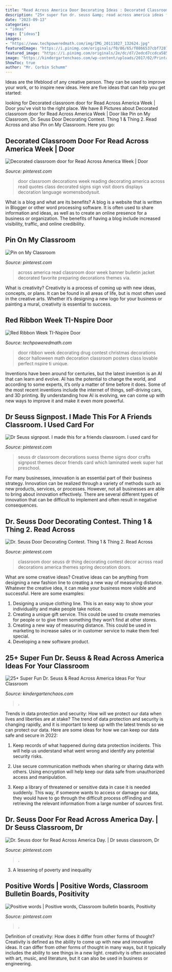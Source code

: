 ```yaml
---
title: "Read Across America Door Decorating Ideas : Decorated Classroom Door For Read Across America Week"
description: "25+ super fun dr. seuss &amp; read across america ideas for your classroom"
date: "2023-09-13"
categories:
- "ideas"
tags: ["ideas"]
images:
- "https://www.techpoweredmath.com/img/IMG_20111027_132624.jpg"
featuredImage: "https://i.pinimg.com/originals/f0/86/65/f0866537cbf7287c6381cf4277743a91.jpg"
featured_image: "https://i.pinimg.com/originals/2e/dc/d7/2edcd7ccdca585c1c36b0b62a487f1ad.jpg"
image: "https://kindergartenchaos.com/wp-content/uploads/2017/02/Printable-Collage.jpg"
ShowToc: true
author: "Mr. Corbin Schumm"
---
```



Ideas are the lifeblood of any creative person. They can be used to improve your work, or to inspire new ideas. Here are five ideas that can help you get started: 

	

		
looking for Decorated classroom door for Read Across America Week | Door you've visit to the right place. We have 8 Pictures about Decorated classroom door for Read Across America Week | Door like Pin on My Classroom, Dr. Seuss Door Decorating Contest. Thing 1 &amp; Thing 2. Read Across and also Pin on My Classroom. Here you go:
		
    
## Decorated Classroom Door For Read Across America Week | Door

<img loading=lazy src="https://i.pinimg.com/originals/2e/dc/d7/2edcd7ccdca585c1c36b0b62a487f1ad.jpg" onerror="this.onerror=null;this.src='https://tse2.mm.bing.net/th?id=OIP.1RdPRQ_xstKaAzSrdAbfDwHaJ4&amp;pid=15.1';" alt="Decorated classroom door for Read Across America Week | Door">

_Source: pinterest.com_

>door classroom decorations week reading decorating america across read quotes class decorated signs sign visit doors displays decoration language womensbodysuit. 

	

What is a blog and what are its benefits?
A blog is a website that is written in Blogger or other word processing software. It is often used to share information and ideas, as well as to create an online presence for a business or organization. The benefits of having a blog include increased visibility, traffic, and online credibility.

    
## Pin On My Classroom

<img loading=lazy src="https://i.pinimg.com/736x/8d/c2/f4/8dc2f469c05b597d08df522340ab3978--read-across-america-door-ideas-read-across-america-bulletin-board-ideas.jpg" onerror="this.onerror=null;this.src='https://tse3.mm.bing.net/th?id=OIP.8CfM-d-cak0sPHpGw6hw9QHaNJ&amp;pid=15.1';" alt="Pin on My Classroom">

_Source: pinterest.com_

>across america read classroom door week banner bulletin jacket decorated favorite preparing decorations themes via. 

	

What is creativity?
Creativity is a process of coming up with new ideas, concepts, or plans. It can be found in all areas of life, but is most often used in the creative arts. Whether it’s designing a new logo for your business or painting a mural, creativity is essential to success.

    
## Red Ribbon Week TI-Nspire Door

<img loading=lazy src="https://www.techpoweredmath.com/img/IMG_20111027_132624.jpg" onerror="this.onerror=null;this.src='https://tse4.mm.bing.net/th?id=OIP.wRNwRTtFdmI7fuzwI6NzwAHaJ4&amp;pid=15.1';" alt="Red Ribbon Week TI-Nspire Door">

_Source: techpoweredmath.com_

>door ribbon week decorating drug contest christmas decorations decor halloween math decoration classroom posters class lovable perfect nspire ti unique. 

	

Inventions have been around for centuries, but the latest invention is an AI that can learn and evolve. AI has the potential to change the world, and according to some experts, it’s only a matter of time before it does. Some of the most recent inventions include the internet of things, self-driving cars, and 3D printing. By understanding how AI is evolving, we can come up with new ways to improve it and make it even more powerful.

    
## Dr Seuss Signpost. I Made This For A Friends Classroom. I Used Card For

<img loading=lazy src="https://s-media-cache-ak0.pinimg.com/736x/62/ef/a6/62efa684a22b8eb701bc17c56dd4ae66.jpg" onerror="this.onerror=null;this.src='https://tse4.mm.bing.net/th?id=OIP.Pf-8gL1w4_dvjSESaeAC6AHaJ4&amp;pid=15.1';" alt="Dr Seuss signpost. I made this for a friends classroom. I used card for">

_Source: pinterest.com_

>seuss dr classroom decorations suess theme signs door crafts signpost themes decor friends card which laminated week super hat preschool. 

	

For many businesses, innovation is an essential part of their business strategy. Innovation can be realized through a variety of methods such as new products, services, or processes. However, not all businesses are able to bring about innovation effectively. There are several different types of innovation that can be difficult to implement and often result in negative consequences.

    
## Dr. Seuss Door Decorating Contest. Thing 1 &amp; Thing 2. Read Across

<img loading=lazy src="https://i.pinimg.com/originals/37/83/3a/37833a963a69f819944ef75c91a9adb0.jpg" onerror="this.onerror=null;this.src='https://tse1.mm.bing.net/th?id=OIP.WGNKQkNSRyANgtigBMoUOQHaE-&amp;pid=15.1';" alt="Dr. Seuss Door Decorating Contest. Thing 1 &amp; Thing 2. Read Across">

_Source: pinterest.com_

>classroom door seuss dr thing decorating contest decor across read decorations america themes spring decoration doors. 

	

What are some creative ideas?
Creative ideas can be anything from designing a new fashion line to creating a new way of measuring distance. Whatever the creative idea, it can make your business more visible and successful. Here are some examples:
1. Designing a unique clothing line. This is an easy way to show your individuality and make people take notice.
2. Creating a unique gift service. This could be used to create memories for people or to give them something they won’t find at other stores.
3. Creating a new way of measuring distance. This could be used in marketing to increase sales or in customer service to make them feel special.
4. Developing a new software product.

    
## 25+ Super Fun Dr. Seuss &amp; Read Across America Ideas For Your Classroom

<img loading=lazy src="https://kindergartenchaos.com/wp-content/uploads/2017/02/Printable-Collage.jpg" onerror="this.onerror=null;this.src='https://tse2.mm.bing.net/th?id=OIP.XvRxyoQrveYO-xhYn9q97AHaHa&amp;pid=15.1';" alt="25+ Super Fun Dr. Seuss &amp; Read Across America Ideas For Your Classroom">

_Source: kindergartenchaos.com_

>. 

	

Trends in data protection and security: How will we protect our data when lives and liberties are at stake?
The trend of data protection and security is changing rapidly, and it is important to keep up with the latest trends so we can protect our data. Here are some ideas for how we can keep our data safe and secure in 2022:
1. Keep records of what happened during data protection incidents. This will help us understand what went wrong and identify any potential security risks.

2. Use secure communication methods when sharing or sharing data with others. Using encryption will help keep our data safe from unauthorized access and manipulation.

3. Keep a library of threatened or sensitive data in case it is needed suddenly. This way, if someone wants to access or damage our data, they would have to go through the difficult process ofFinding and retrieving the relevant information from a large number of sources first.


    
## Dr. Seuss Door For Read Across America Day. | Dr Seuss Classroom, Dr

<img loading=lazy src="https://i.pinimg.com/736x/d5/b5/85/d5b585095083808617226718827bed2b.jpg" onerror="this.onerror=null;this.src='https://tse2.mm.bing.net/th?id=OIP.Dai826wR4cpNGRJv_EMkAwHaJ4&amp;pid=15.1';" alt="Dr. Seuss door for Read Across America Day. | Dr seuss classroom, Dr">

_Source: pinterest.com_

>. 

	

3. A lessening of poverty and inequality 

    
## Positive Words | Positive Words, Classroom Bulletin Boards, Positivity

<img loading=lazy src="https://i.pinimg.com/originals/f0/86/65/f0866537cbf7287c6381cf4277743a91.jpg" onerror="this.onerror=null;this.src='https://tse4.mm.bing.net/th?id=OIP.AIN3mrlXl7wsZcMtmwBAzwHaFj&amp;pid=15.1';" alt="Positive words | Positive words, Classroom bulletin boards, Positivity">

_Source: pinterest.com_

>. 

	

Definition of creativity: How does it differ from other forms of thought?
Creativity is defined as the ability to come up with new and innovative ideas. It can differ from other forms of thought in many ways, but it typically includes the ability to see things in a new light. creativity is often associated with art, music, and literature, but it can also be used in business or engineering.


